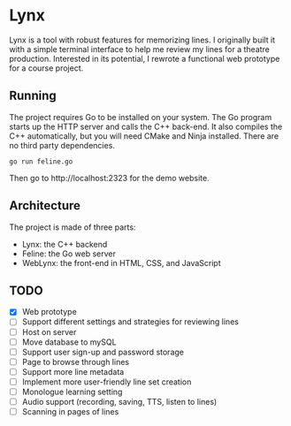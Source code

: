 # Lynx

Lynx is a tool with robust features for memorizing lines. I originally built it with a simple terminal interface to help me review my lines for a theatre production. Interested in its potential, I rewrote a functional web prototype for a course project.

## Running

The project requires Go to be installed on your system. The Go program starts up the HTTP server and calls the C++ back-end. It also compiles the C++ automatically, but you will need CMake and Ninja installed. There are no third party dependencies.

`go run feline.go`

Then go to http://localhost:2323 for the demo website.

## Architecture

The project is made of three parts:

- Lynx: the C++ backend
- Feline: the Go web server
- WebLynx: the front-end in HTML, CSS, and JavaScript

## TODO

- [x] Web prototype
- [ ] Support different settings and strategies for reviewing lines
- [ ] Host on server
- [ ] Move database to mySQL
- [ ] Support user sign-up and password storage
- [ ] Page to browse through lines
- [ ] Support more line metadata
- [ ] Implement more user-friendly line set creation
- [ ] Monologue learning setting
- [ ] Audio support (recording, saving, TTS, listen to lines)
- [ ] Scanning in pages of lines
